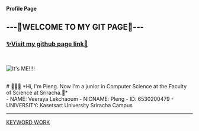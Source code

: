 **Profile Page**
## ---💖WELCOME TO MY GIT PAGE💖---
### [✨Visit my github page link🌸](https://valin4637.github.io/)

<br>

![It's ME!!!!](/workspaces/VaLin4637.github.io/image/image2.jpg)


<br>
# 💖💖💖
*Hi, I'm Pleng. Now I'm a junior in Computer Science at the Faculty of Science at Sriracha.🍡*
<br>
- NAME: Veeraya Lekchaoum
- NICNAME: Pleng
- ID: 6530200479
- UNIVERSITY: Kasetsart University Sriracha Campus
<br>


-----------------------------------------------------------------------------------------------------------
[KEYWORD WORK](risk_transference.md)
